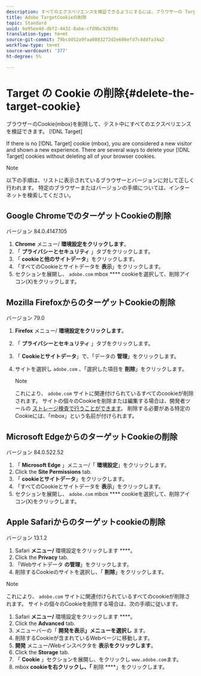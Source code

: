 ```yaml
---
description: すべてのエクスペリエンスを検証できるようにするには、ブラウザーの Target の Cookie を削除します。
title: Adobe TargetCookieの削除
topic: Standard
uuid: 6e95ee4d-dbf2-4432-8abe-cfd9bc928f0c
translation-type: tm+mt
source-git-commit: 79bcd452a9faa0883272d2e686efd7c4ddfa34a2
workflow-type: tm+mt
source-wordcount: '377'
ht-degree: 5%

---
```



# Target の Cookie の削除{#delete-the-target-cookie}

ブラウザーのCookie(mbox)を削除して、テスト中にすべてのエクスペリエンスを検証できます。 [!DNL Target]

If there is no [!DNL Target] cookie (mbox), you are considered a new visitor and shown a new experience. There are several ways to delete your [!DNL Target] cookies without deleting all of your browser cookies.

>[!NOTE]
>
>以下の手順は、リストに表示されているブラウザーとバージョンに対して正しく行われます。 特定のブラウザーまたはバージョンの手順については、インターネットを検索してください。

## Google ChromeでのターゲットCookieの削除

バージョン 84.0.4147.105

1. **Chrome** メニュー/ **環境設定をクリックします**。
1. 「 **プライバシーとセキュリティ** 」タブをクリックします。
1. 「 **cookieと他のサイトデータ**」をクリックします。
1. 「すべてのCookieとサイトデータを **表示**」をクリックします。
1. セクションを展開し、 `adobe.com` mbox **** cookieを選択して、削除アイコン(X)をクリックします。

## Mozilla FirefoxからのターゲットCookieの削除

バージョン 79.0

1. **Firefox** メニュー/ **環境設定をクリックします**。
1. 「 **プライバシーとセキュリティ** 」タブをクリックします。
1. 「 **Cookieとサイトデータ**」で、「データの **管理**」をクリックします。
1. サイトを選択し `adobe.com` 、「選択した項目を **削除**」をクリックします。

   >[!NOTE]
   >
   >これにより、 `adobe.com` サイトに関連付けられているすべてのcookieが削除されます。 サイトの個々のCookieを削除または編集する場合は、開発者ツールの [ストレージ検査で行うことができます](https://developer.mozilla.org/en-US/docs/Tools/Storage_Inspector)。 削除する必要がある特定のCookieには、「mbox」という名前が付けられます。

## Microsoft EdgeからのターゲットCookieの削除

バージョン 84.0.522.52

1. 「 **Microsoft Edge** 」メニュー/「 **環境設定**」をクリックします。
1. Click the **Site Permissions** tab.
1. 「 **cookieとサイトデータ**」をクリックします。
1. 「すべてのCookieとサイトデータを **表示**」をクリックします。
1. セクションを展開し、 `adobe.com` mbox **** cookieを選択して、削除アイコン(X)をクリックします。

## Apple Safariからのターゲットcookieの削除

バージョン 13.1.2

1. Safari **メニュー/** 環境設定をクリックします ****。
1. Click the **Privacy** tab.
1. 「Webサイトデータ **の管理**」をクリックします。
1. 削除するCookieのサイトを選択し、「 **削除**」をクリックします。

>[!NOTE]
>
>これにより、 `adobe.com` サイトに関連付けられているすべてのcookieが削除されます。 サイトの個々のCookieを削除する場合は、次の手順に従います。

1. Safari **メニュー/** 環境設定をクリックします ****。
1. Click the **Advanced** tab.
1. メニューバーの「 **開発を表示」メニューを選択し** ます。
1. 削除するCookieが含まれているWebページに移動します。
1. **開発** メニュー/Webインスペクタを **表示をクリックします**。
1. Click the **Storage** tab.
1. 「 **Cookie** 」セクションを展開し、をクリックし `www.adobe.com`ます。
1. mbox **cookieを右クリックし、「** 削除 ****」をクリックします。